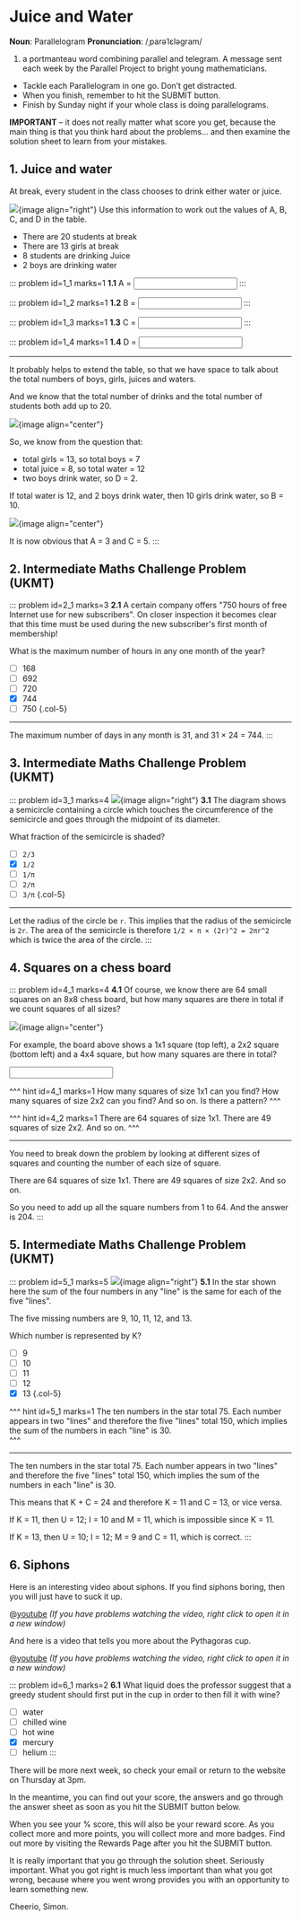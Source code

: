 # Juice and Water

<div class="dictionary">

__Noun__: Parallelogram
__Pronunciation__: /ˌparəˈlɛləɡram/

1. a portmanteau word combining parallel and telegram. A message sent each
week by the Parallel Project to bright young mathematicians.

</div>

* Tackle each Parallelogram in one go. Don’t get distracted.
* When you finish, remember to hit the SUBMIT button.
*	Finish by Sunday night if your whole class is doing parallelograms.

__IMPORTANT__ – it does not really matter what score you get, because the main thing is that you think hard about the problems... and then examine the solution sheet to learn from your mistakes.


## 1. Juice and water

At break, every student in the class chooses to drink either water or juice.

![](/resources/10-33-juice-water/1-juice.jpg){image align="right"}
Use this information to work out the values of A, B, C, and D in the table.

* There are 20 students at break
* There are 13 girls at break
* 8 students are drinking Juice
* 2 boys are drinking water

::: problem id=1_1 marks=1
__1.1__ A = <input solution="3"/>
:::

::: problem id=1_2 marks=1
__1.2__ B = <input solution="10"/>
:::

::: problem id=1_3 marks=1
__1.3__ C = <input solution="5"/>
:::

::: problem id=1_4 marks=1
__1.4__ D = <input solution="2"/>

---

It probably helps to extend the table, so that we have space to talk about the total numbers of boys, girls, juices and waters.  

And we know that the total number of drinks and the total number of students both add up to 20.

![](/resources/10-33-juice-water/1-juice-answer1.jpg){image align="center"}  

So, we know from the question that:

* total girls = 13, so total boys = 7
* total juice = 8, so total water = 12
* two boys drink water, so D = 2.

If total water is 12, and 2 boys drink water, then 10 girls drink water, so B = 10.

![](/resources/10-33-juice-water/1-juice-answer2.jpg){image align="center"}   

It is now obvious that A = 3 and C = 5.
:::


## 2. Intermediate Maths Challenge Problem (UKMT)
<!--- (1999) Q03 --->

::: problem id=2_1 marks=3
__2.1__ A certain company offers "750 hours of free Internet use for new subscribers". On closer inspection it becomes clear that this time must be used during the new subscriber's first month of membership!

What is the maximum number of hours in any one month of the year?

* [ ] 168
* [ ] 692
* [ ] 720
* [x] 744
* [ ] 750
{.col-5}

---

The maximum number of days in any month is 31, and 31 × 24 = 744.
:::


## 3.	Intermediate Maths Challenge Problem (UKMT)
<!--- (1999) Q13 --->

::: problem id=3_1 marks=4
![](/resources/10-33-juice-water/3-semicircle.jpg){image align="right"}
__3.1__ The diagram shows a semicircle containing a circle which touches the circumference of the semicircle and goes through the midpoint of its diameter.  

What fraction of the semicircle is shaded?

* [ ] `2/3`
* [x] `1/2`
* [ ] `1/π`
* [ ] `2/π`
* [ ] `3/π`
{.col-5}

---

Let the radius of the circle be `r`. This implies that the radius of the semicircle is `2r`. The area of the semicircle is therefore `1/2 × π × (2r)^2 = 2πr^2` which is twice the area of the circle.
:::


## 4.	Squares on a chess board 	

::: problem id=4_1 marks=4
__4.1__ Of course, we know there are 64 small squares on an 8x8 chess board, but how many squares are there in total if we count squares of all sizes?

![](/resources/10-33-juice-water/4-chessboard.png){image align="center"}  

For example, the board above shows a 1x1 square (top left), a 2x2 square (bottom left) and a 4x4 square, but how many squares are there in total?

<input solution="204"/>

^^^ hint id=4_1 marks=1
How many squares of size 1x1 can you find? How many squares of size 2x2 can you find? And so on. Is there a pattern?
^^^

^^^ hint id=4_2 marks=1
There are 64 squares of size 1x1. There are 49 squares of size 2x2. And so on.
^^^

---

You need to break down the problem by looking at different sizes of squares and counting the number of each size of square.  

There are 64 squares of size 1x1. There are 49 squares of size 2x2. And so on.  

So you need to add up all the square numbers from 1 to 64. And the answer is 204.
:::


## 5. Intermediate Maths Challenge Problem (UKMT)
<!--- (1999) Q23 --->

::: problem id=5_1 marks=5
![](/resources/10-33-juice-water/5-star.jpg){image align="right"}
__5.1__ In the star shown here the sum of the four numbers in any "line" is the same for each of the five "lines".  

The five missing numbers are 9, 10, 11, 12, and 13.  

Which number is represented by K?

* [ ] 9
* [ ] 10
* [ ] 11
* [ ] 12
* [x] 13
{.col-5}

^^^ hint id=5_1 marks=1
The ten numbers in the star total 75. Each number appears in two "lines" and therefore the five "lines" total 150, which implies the sum of the numbers in each "line" is 30.  
^^^

---

The ten numbers in the star total 75. Each number appears in two "lines" and therefore the five "lines" total 150, which implies the sum of the numbers in each "line" is 30.  

This means that K + C = 24 and therefore K = 11 and C = 13, or vice versa.  

If K = 11, then U = 12; I = 10 and M = 11, which is impossible since K = 11.  

If K = 13, then U = 10; I = 12; M = 9 and C = 11, which is correct.
:::


## 6. Siphons

Here is an interesting video about siphons. If you find siphons boring, then you will just have to suck it up.

@[youtube](4SEv_GxAo70?rel=0) _(If you have problems watching the video, right click to open it in a new window)_  

And here is a video that tells you more about the Pythagoras cup.

@[youtube](ISfIT3B4y6E?rel=0) _(If you have problems watching the video, right click to open it in a new window)_  

::: problem id=6_1 marks=2
__6.1__ What liquid does the professor suggest that a greedy student should first put in the cup in order to then fill it with wine?

* [ ] water
* [ ] chilled wine		
* [ ] hot wine
* [x] mercury
* [ ] helium
:::

There will be more next week, so check your email or return to the website on Thursday at 3pm.  

In the meantime, you can find out your score, the answers and go through the answer sheet as soon as you hit the SUBMIT button below.

When you see your % score, this will also be your reward score. As you collect more and more points, you will collect more and more badges. Find out more by visiting the Rewards Page after you hit the SUBMIT button.

It is really important that you go through the solution sheet. Seriously important. What you got right is much less important than what you got wrong, because where you went wrong provides you with an opportunity to learn something new.

Cheerio,
Simon.
